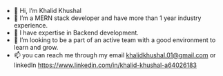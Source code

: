 - 👋 Hi, I’m Khalid Khushal
- 👀 I’m a MERN stack developer and have more than 1 year industry experience.
- 🌱 I have expertise in Backend development.
- 💞️ I’m looking to be a part of an active team with a good environment to learn and grow.
- 📫 you can reach me through my email khalidkhushal.01@gmail.com or linkedIn https://www.linkedin.com/in/khalid-khushal-a64026183 

<!---
khalidkhushal/khalidkhushal is a ✨ special ✨ repository because its `README.md` (this file) appears on your GitHub profile.
You can click the Preview link to take a look at your changes.
--->
